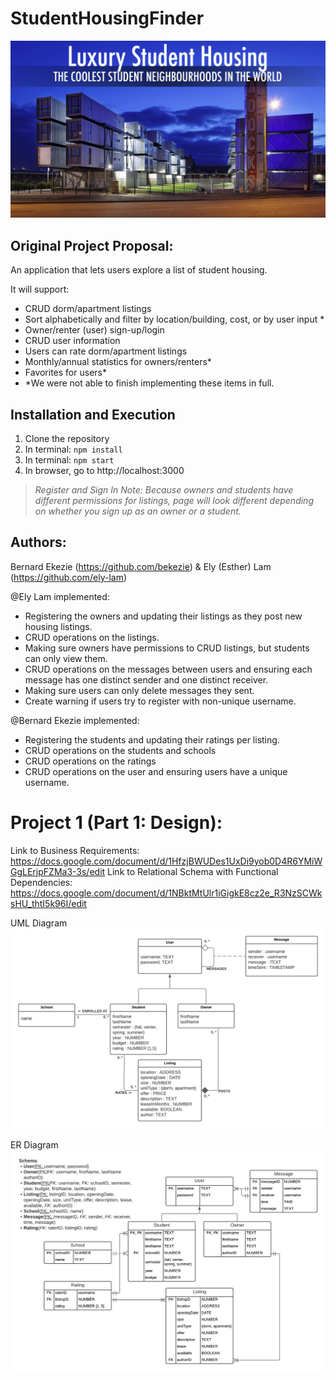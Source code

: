 # StudentHousingFinder

![Logo](screenshots/SH.png)

## Original Project Proposal:

An application that lets users explore a list of student housing.

It will support:

- CRUD dorm/apartment listings
- Sort alphabetically and filter by location/building, cost, or by user input \*
- Owner/renter (user) sign-up/login
- CRUD user information
- Users can rate dorm/apartment listings
- Monthly/annual statistics for owners/renters\*
- Favorites for users\*
- \*We were not able to finish implementing these items in full.

## Installation and Execution

1. Clone the repository
2. In terminal: `npm install`
3. In terminal: `npm start`
4. In browser, go to http://localhost:3000

> _Register and Sign In Note:
> Because owners and students have different permissions for listings, page will look different depending on whether you sign up as an owner or a student._

## Authors:

Bernard Ekezie (https://github.com/bekezie) & Ely (Esther) Lam (https://github.com/ely-lam)

@Ely Lam implemented:

- Registering the owners and updating their listings as they post new housing listings.
- CRUD operations on the listings.
- Making sure owners have permissions to CRUD listings, but students can only view them.
- CRUD operations on the messages between users and ensuring each message has one distinct sender and one distinct receiver.
- Making sure users can only delete messages they sent.
- Create warning if users try to register with non-unique username.

@Bernard Ekezie implemented:

- Registering the students and updating their ratings per listing.
- CRUD operations on the students and schools
- CRUD operations on the ratings
- CRUD operations on the user and ensuring users have a unique username.

# Project 1 (Part 1: Design):

Link to Business Requirements: https://docs.google.com/document/d/1HfzjBWUDes1UxDi9yob0D4R6YMiWGgLErjpFZMa3-3s/edit
Link to Relational Schema with Functional Dependencies: https://docs.google.com/document/d/1NBktMtUlr1iGigkE8cz2e_R3NzSCWksHU_thtI5k96I/edit

UML Diagram
![Logo](screenshots/Project1_UML.png)

ER Diagram
![Logo](screenshots/Project1_ERD.png)
